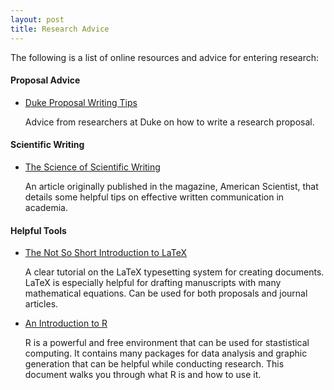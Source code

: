 ```yaml
---
layout: post
title: Research Advice
---
```


The following is a list of online resources and advice for entering research:


#### Proposal Advice
* [Duke Proposal Writing Tips](http://undergraduateresearch.duke.edu/started/writing-research-proposals)

	Advice from researchers at Duke on how to write a research proposal.

#### Scientific Writing
* [The Science of Scientific Writing](http://www.americanscientist.org/issues/pub/the-science-of-scientific-writing)

	An article originally published in the magazine, American Scientist, that details some helpful tips on effective written communication in academia.

#### Helpful Tools
* [The Not So Short Introduction to LaTeX](https://tobi.oetiker.ch/lshort/lshort.pdf)

	A clear tutorial on the LaTeX typesetting system for creating documents. LaTeX is especially helpful for drafting manuscripts with many mathematical equations. Can be used for both proposals and journal articles.

* [An Introduction to R](http://cran.r-project.org/doc/manuals/R-intro.pdf)

	R is a powerful and free environment that can be used for stastistical computing. It contains many packages for data analysis and graphic generation that can be helpful while conducting research. This document walks you through what R is and how to use it.
